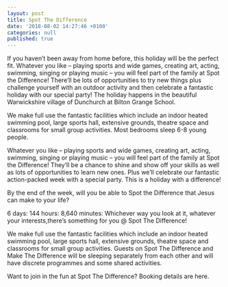 ```yaml
---
layout: post
title: Spot The Difference
date: '2018-08-02 14:27:46 +0100'
categories: null
published: true
---
```

If you haven’t been away from home before, this holiday will be the perfect fit. Whatever you like – playing sports and wide games, creating art, acting, swimming, singing or playing music – you will feel part of the family at Spot the Difference!
There’ll be lots of opportunities to try new things plus challenge yourself with an outdoor activity and then celebrate a fantastic holiday with our special party!
The holiday happens in the beautiful Warwickshire village of Dunchurch at Bilton Grange School.

We make full use the fantastic facilities which include an indoor heated swimming pool, large sports hall, extensive grounds, theatre space and classrooms for small group activities. Most bedrooms sleep 6-8 young people.

Whatever you like – playing sports and wide games, creating art, acting, swimming, singing or playing music – you will feel part of the family at Spot the Difference! They’ll be a chance to shine and show off your skills as well as lots of opportunities to learn new ones. Plus we’ll celebrate our fantastic action-packed week with a special party. This is a holiday with a difference!

By the end of the week, will you be able to Spot the Difference that Jesus can make to your life?

6 days: 144 hours: 8,640 minutes: Whichever way you look at it, whatever your interests,there’s something for you @ Spot The Difference!

We make full use the fantastic facilities which include an indoor heated swimming pool, large sports hall, extensive grounds, theatre space and classrooms for small group activities. Guests on Spot The Difference and Make The Difference will be sleeping separately from each other and will have discrete programmes and some shared activities.

Want to join in the fun at Spot The Difference? Booking details are here.